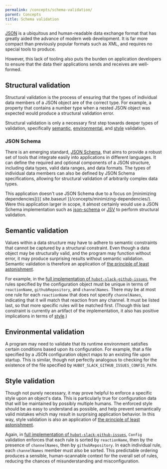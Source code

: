 ```yaml
---
permalink: /concepts/schema-validation/
parent: Concepts
title: Schema validation
---
```

[JSON](https://developer.mozilla.org/en-US/docs/Web/JavaScript/Reference/Global_Objects/JSON)
is a ubiquitous and human-readable data exchange format that has greatly aided
the advance of modern web development. It is far more compact than previously
popular formats such as XML, and requires no special tools to produce.

However, this lack of tooling also puts the burden on application developers
to ensure that the data their applications sends and receives are well-formed.

## Structural validation

Structural validation is the process of ensuring that the types of individual
data members of a JSON object are of the correct type. For example, a property
that contains a number type when a nested JSON object was expected would
produce a structural validation error.

Structural validation is only a necessary first step towards deeper types of
validation, specifically [semantic](#semantic-validation),
[environmental](#environmental-validation), and [style](#style-validation)
validation.

### JSON Schema

There is an emerging standard, [JSON Schema](http://json-schema.org/), that
aims to provide a robust set of tools that integrate easily into applications
in different languages. It can define the required and optional components of
a JSON structure, including data types, valid data ranges, and data formats.
The types of individual data members can also be defined by JSON Schema
specifications, allowing for structural validation of arbitrarily complex data
types.

This application doesn't use JSON Schema due to a focus on
[minimizing dependencies]({{ site.baseurl }}/concepts/minimizing-dependencies/).
Were this application larger in scope, it almost certainly would use a JSON
Schema implementation such as
[json-schema](https://www.npmjs.com/package/json-schema) or
[JSV](https://www.npmjs.com/package/JSV) to perform structural validation.

## <a name="semantic-validation"></a>Semantic validation

Values within a data structure may have to adhere to semantic constraints that
cannot be captured by a structural constraint. Even though a data object may
be structurally valid, and the program may function without error, it may
produce surprising results without semantic validation. Semantic validation is
therefore an application of [the principle of least
astonishment](https://en.wikipedia.org/wiki/Principle_of_least_astonishment).

For example, in the [full implementation of
`hubot-slack-github-issues`](https://github.com/18F/hubot-slack-github-issues/),
the rules specified by the configuration object must be unique in terms of
`reactionName`, `githubRepository`, and `channelNames`. There may be at most
one rule for each `reactionName` that does not specify `channelNames`,
indicating that it will match that reaction from any channel. It must be
listed last, so that more specific rules will be matched first. (Though this
last constraint is currently an artifact of the implementation, it also has
positive implications in terms of [style](#style-validation).)

## <a name="environmental-validation"></a>Environmental validation

A program may need to validate that its runtime environment satisfies certain
conditions based upon its configuration. For example, that a file specified by
a JSON configuration object maps to an existing file upon startup. This is
similar, though not perfectly analogous to checking for the existence of the
file specified by `HUBOT_SLACK_GITHUB_ISSUES_CONFIG_PATH`.

## <a name="style-validation"></a>Style validation

Though not purely necessary, it may prove helpful to enforce a specific style
upon an object's data. This is particularly true for configuration data that
will be maintained by possibly multiple humans. The enforced style should be
as easy to understand as possible, and help prevent semantically valid
mistakes which may result in surprising application behavior. In this way,
style validation is also an application of [the principle of least
astonishment](https://en.wikipedia.org/wiki/Principle_of_least_astonishment).

Again, in [full implementation of
`hubot-slack-github-issues`](https://github.com/18F/hubot-slack-github-issues/),
`Config` validation enforces that each rule is sorted by `reactionName`,
then by the presence of `channelNames`, then by `githubRepository`. In each
individual rule, each `channelNames` member must also be sorted. This
predictable ordering produces a sensible, human-scannable context for the
overall set of rules, reducing the chances of misunderstanding and
misconfiguration.
